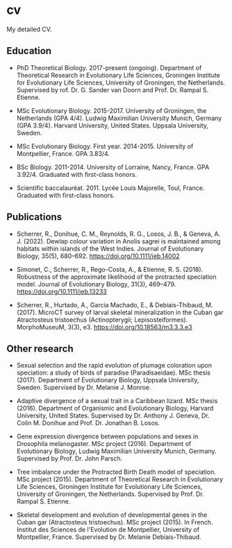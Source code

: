 # cv

My detailed CV.

## Education

- PhD Theoretical Biology. 2017-present (ongoing). Department of Theoretical Research in Evolutionary Life Sciences, Groningen Institute for Evolutionary Life Sciences, University of Groningen, the Netherlands. Supervised by rof. Dr. G. Sander van Doorn and Prof. Dr. Rampal S. Etienne.

- MSc Evolutionary Biology. 2015-2017. University of Groningen, the Netherlands (GPA 4/4). Ludwig Maximilian University Munich, Germany (GPA 3.9/4). Harvard University, United States. Uppsala University, Sweden. 

- MSc Evolutionary Biology. First year. 2014-2015. University of Montpellier, France. GPA 3.83/4.

- BSc Biology. 2011-2014. University of Lorraine, Nancy, France. GPA 3.92/4. Graduated with first-class honors.

- Scientific baccalauréat. 2011. Lycée Louis Majorelle, Toul, France. Graduated with first-class honors.

## Publications

- Scherrer, R., Donihue, C. M., Reynolds, R. G., Losos, J. B., & Geneva, A. J. (2022). Dewlap colour variation in Anolis sagrei is maintained among habitats within islands of the West Indies. Journal of Evolutionary Biology, 35(5), 680–692. https://doi.org/10.1111/jeb.14002

- Simonet, C., Scherrer, R., Rego-Costa, A., & Etienne, R. S. (2018). Robustness of the approximate likelihood of the protracted speciation model. Journal of Evolutionary Biology, 31(3), 469–479. https://doi.org/10.1111/jeb.13233

- Scherrer, R., Hurtado, A., Garcia Machado, E., & Debiais-Thibaud, M. (2017). MicroCT survey of larval skeletal mineralization in the Cuban gar Atractosteus tristoechus (Actinopterygii; Lepisosteiformes). MorphoMuseuM, 3(3), e3. https://doi.org/10.18563/m3.3.3.e3

## Other research

- Sexual selection and the rapid evolution of plumage coloration upon speciation: a study of birds of paradise (Paradisaeidae). MSc thesis (2017). Department of Evolutionary Biology, Uppsala University, Sweden. Supervised by Dr. Melanie J. Monroe.

- Adaptive divergence of a sexual trait in a Caribbean lizard. MSc thesis (2016). Department of Organismic and Evolutionary Biology, Harvard University, United States. Supervised by Dr. Anthony J. Geneva, Dr. Colin M. Donihue and Prof. Dr. Jonathan B. Losos.

- Gene expression divergence between populations and sexes in Drosophila melanogaster. MSc project (2016). Department of Evolutionary Biology, Ludwig Maximilian University Munich, Germany. Supervised by Prof. Dr. John Parsch.

- Tree imbalance under the Protracted Birth Death model of speciation. MSc project (2015). Department of Theoretical Research in Evolutionary Life Sciences, Groningen Institute for Evolutionary Life Sciences, University of Groningen, the Netherlands. Supervised by Prof. Dr. Rampal S. Etienne.

- Skeletal development and evolution of developmental genes in the Cuban gar (Atractosteus tristoechus). MSc project (2015). In French. Institut des Sciences de l'Evolution de Montpellier, University of Montpellier, France. Supervised by Dr. Melanie Debiais-Thibaud.
